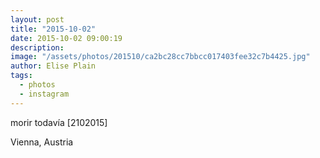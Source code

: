 ```yaml
---
layout: post
title: "2015-10-02"
date: 2015-10-02 09:00:19
description: 
image: "/assets/photos/201510/ca2bc28cc7bbcc017403fee32c7b4425.jpg"
author: Elise Plain
tags: 
  - photos
  - instagram
---
```


morir todavía [2102015]
<p></p>
Vienna, Austria
